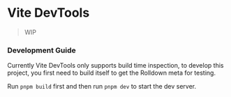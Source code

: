 # Vite DevTools

> WIP

### Development Guide

Currently Vite DevTools only supports build time inspection, to develop this project, you first need to build itself to get the Rolldown meta for testing.

Run `pnpm build` first and then run `pnpm dev` to start the dev server.
